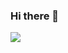 ### Hi there 👋

<a href="https://blog.naver.com/rnstnqhrmq12" target="_blank"><img src="https://img.shields.io/badge/Blog-000000?style=flat&logo=naver&logoColor=03C75A"/></a>

<!--
**Joojue/Joojue** is a ✨ _special_ ✨ repository because its `README.md` (this file) appears on your GitHub profile.

Here are some ideas to get you started:

- 🔭 I’m currently working on ...
- 🌱 I’m currently learning ...
- 👯 I’m looking to collaborate on ...
- 🤔 I’m looking for help with ...
- 💬 Ask me about ...
- 📫 How to reach me: ...
- 😄 Pronouns: ...
- ⚡ Fun fact: ...
-->
